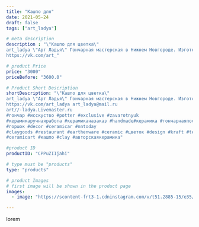 ```yaml
---
title: "Кашпо для"
date: 2021-05-24
draft: false
tags: ["art_ladya"]

# meta description
description : "\"Кашпо для цветка\" 
art_ladya \"Арт Ладья\" Гончарная мастерская в Нижнем Новгороде. Изготовление керамики и мастер//-классы по обучению. 
https://vk.com/art_"

# product Price
price: "3000"
priceBefore: "3600.0"

# Product Short Description
shortDescription: "\"Кашпо для цветка\" 
art_ladya \"Арт Ладья\" Гончарная мастерская в Нижнем Новгороде. Изготовление керамики и мастер//-классы по обучению. 
https://vk.com/art_ladya art_ladya@mail.ru
art//-ladya.Livemaster.ru
#гончар #исскуство #potter #exclusive #zavarotnyuk
#керамикаручнаяработа #керамиканазаказ #handmade#керамика #гончарнаяпосуда #эксклюзивнаякерамика #painter
#горшок #decor #ceramicar #nntoday
#claygoods #restaurant #earthenware #ceramic #цветок #design #kraft #teatradition
#ceramicart #кашпо #clay #авторскаякерамика"

#product ID
productID: "CPPuZIIjahi"

# type must be "products"
type: "products"

# product Images
# first image will be shown in the product page
images:
  - image: "https://scontent-frt3-1.cdninstagram.com/v/t51.2885-15/e35/190324728_826156938310291_8784603412163787_n.jpg?_nc_ht=scontent-frt3-1.cdninstagram.com&_nc_cat=107&_nc_ohc=m6BRSEUrSIsAX9V6aSj&edm=APU89FABAAAA&ccb=7-4&oh=4941bacedb3d9d4d42d857cba307af14&oe=612BAE6B&_nc_sid=86f79a&ig_cache_key=MjU4MDQ4NTE0ODM2NjQ0ODczOA%3D%3D.2-ccb7-4"

---
```

lorem
